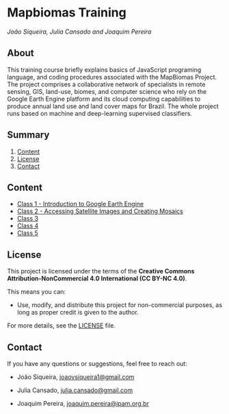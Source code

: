 # Mapbiomas Training

_João Siqueira, Julia Cansado and Joaquim Pereira_

## About

This training course briefly explains basics of JavaScript programing language, and coding procedures associated with the MapBiomas Project. The project comprises a collaborative network of specialists in remote sensing, GIS, land-use, biomes, and computer science who rely on the Google Earth Engine platform and its cloud computing capabilities to produce annual land use and land cover maps for Brazil. The whole project runs based on machine and deep-learning supervised classifiers. 

## Summary
1. [Content](#content)
2. [License](#license)
3. [Contact](#contact)

## Content
* [Class 1 - Introduction to Google Earth Engine](./Class_1)
* [Class 2 - Accessing Satellite Images and Creating Mosaics](./Class_2)
* [Class 3](./Class_3)
* [Class 4](./Class_4)
* [Class 5](./Class_5)

## License

This project is licensed under the terms of the **Creative Commons Attribution-NonCommercial 4.0 International (CC BY-NC 4.0)**.  

This means you can:  

- Use, modify, and distribute this project for non-commercial purposes, as long as proper credit is given to the author.  

For more details, see the [LICENSE](./LICENSE.md) file.  

## Contact  

If you have any questions or suggestions, feel free to reach out:  

- João Siqueira, [joaovsiqueira1@gmail.com](mailto:joaovsiqueira1@gmail.com)

- Julia Cansado, [julia.cansado@gmail.com](mailto:julia.cansado@gmail.com)

- Joaquim Pereira, [joaquim.pereira@ipam.org.br](mailto:joaquim.pereira@ipam.org.br)
